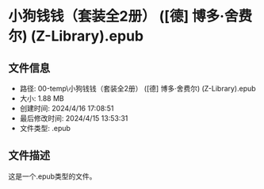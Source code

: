 ﻿# 小狗钱钱（套装全2册） ([德] 博多·舍费尔) (Z-Library).epub

## 文件信息
- 路径: 00-temp\小狗钱钱（套装全2册） ([德] 博多·舍费尔) (Z-Library).epub
- 大小: 1.88 MB
- 创建时间: 2024/4/16 17:08:51
- 最后修改时间: 2024/4/15 13:53:31
- 文件类型: .epub

## 文件描述
这是一个.epub类型的文件。

